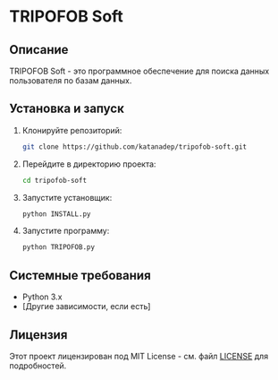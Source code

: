 # TRIPOFOB Soft

## Описание
TRIPOFOB Soft - это программное обеспечение для поиска данных пользователя по базам данных.

## Установка и запуск

1. Клонируйте репозиторий:
   ```bash
   git clone https://github.com/katanadep/tripofob-soft.git
   ```

2. Перейдите в директорию проекта:
   ```bash
   cd tripofob-soft
   ```

3. Запустите установщик:
   ```bash
   python INSTALL.py
   ```

4. Запустите программу:
   ```bash
   python TRIPOFOB.py
   ```

## Системные требования
- Python 3.x
- [Другие зависимости, если есть]

## Лицензия
Этот проект лицензирован под MIT License - см. файл [LICENSE](LICENSE) для подробностей.